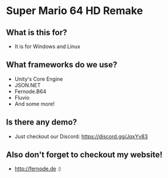 # Super Mario 64 HD Remake

## What is this for?
 - It is for Windows and Linux
 
## What frameworks do we use?
 - Unity's Core Engine
 - JSON.NET
 - Fernode.B64
 - Fluvio
 - And some more!
 
## Is there any demo?
 - Just checkout our Discord: https://discord.gg/JqxYv83
 
## Also don't forget to checkout my website!
 - http://fernode.de :)
